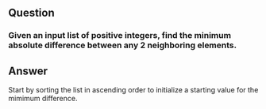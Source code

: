 ## Question

### Given an input list of positive integers, find the minimum absolute difference between any 2 neighboring elements.

## Answer

Start by sorting the list in ascending order to initialize a starting value for the mimimum difference.
